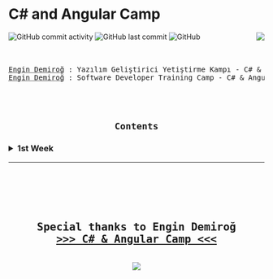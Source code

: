<h1> C# and Angular Camp </h1>

<div align="left" width="100%">
<img alt="GitHub commit activity" src="https://img.shields.io/github/commit-activity/w/oncado86/CSharpAndAngularCamp?label=Commit%20Activity&style=plastic">
<img alt="GitHub last commit" src="https://img.shields.io/github/last-commit/oncado86/CSharpAndAngularCamp?label=Last%20Commit&style=plastic">
<img alt="GitHub" src="https://img.shields.io/github/license/oncado86/CSharpAndAngularCamp?label=License&style=plastic">
<img align="right" src="https://visitor-badge.laobi.icu/badge?page_id=oncado86.CSharpAndAngularCamp&right_color=lightgrey&format=true&left_text=My%20Page%20Visitors">
</div>

<div align="center" width="100%">
<br>
<br>
<pre>
<abbr title="Eğitmen">Engin Demiroğ</abbr> : Yazılım Geliştirici Yetiştirme Kampı - C# & Angular
<abbr title="Instructor">Engin Demiroğ</abbr> : Software Developer Training Camp - C# & Angular
</pre>
<br>
<br>
<h2><code>Contents</code></h2>

<h3>
<div align="left">
<!--Week1-->
    <details>
    <summary> 1st Week</summary>
    <ul>
        <li>
            <details>
            <summary> Education</summary>
                <ul>
                    <li>
                        <a href="https://github.com/oncado86/CSharpAndAngularCamp/tree/CSharpAndAngularCamp/Day1/Education" target="_blank">Intro</a>
                    </li>
                </ul>
            </details>
        </li>
        <li>
            <details>
            <summary> Homeworks</summary>
                <ul>
                    <li>
                        <a href="https://github.com/oncado86/CSharpAndAngularCamp/tree/CSharpAndAngularCamp/Day1/Homeworks/h01_Conditionals_Loops_Methods" target="_blank">Conditionals & Loops & Methods</a>
                    </li>
                </ul>
            </details>
        </li>
    </ul>
    </details>
    <!--Week2-->

</h3>
</div>

<hr>
<br>
<br>
<div align="center">
<pre>
<h2>
Special thanks to Engin Demiroğ
<b><a href="https://www.youtube.com/watch?v=S_A_VVSQdpU&list=PLqG356ExoxZVN7rC0KmMo0lvECK97VRZg" target="_blank">>>> C# & Angular Camp <<<</a></b>
</h2>
<img src="https://user-images.githubusercontent.com/77399565/197413531-ee7b13dd-adfa-477f-82bc-f64e5cdda8d9.jpeg" class="rounded"/>
</pre>
</div>
